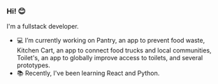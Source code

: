 ### Hi! 😊

I'm a fullstack developer.

- 💻 I’m currently working on Pantry, an app to prevent food waste, Kitchen Cart, an app to connect food trucks and local communities, Toilet's, an app to globally improve access to toilets, and several prototypes.
- 📚 Recently, I've been learning React and Python.
